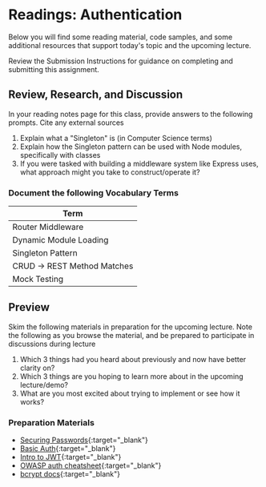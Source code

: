 # Readings: Authentication

Below you will find some reading material, code samples, and some additional resources that support today's topic and the upcoming lecture.

Review the Submission Instructions for guidance on completing and submitting this assignment.

## Review, Research, and Discussion

In your reading notes page for this class, provide answers to the following prompts. Cite any external sources

1. Explain what a "Singleton" is (in Computer Science terms)
1. Explain how the Singleton pattern can be used with Node modules, specifically with classes
1. If you were tasked with building a middleware system like Express uses, what approach might you take to construct/operate it?

### Document the following Vocabulary Terms

| Term                            |
| ------------------------------- |
| Router Middleware               |
| Dynamic Module Loading          |
| Singleton Pattern               |
| CRUD -> REST Method Matches     |
| Mock Testing                    |

## Preview

Skim the following materials in preparation for the upcoming lecture. Note the following as you browse the material, and be prepared to participate in discussions during lecture

1. Which 3 things had you heard about previously and now have better clarity on?
1. Which 3 things are you hoping to learn more about in the upcoming lecture/demo?
1. What are you most excited about trying to implement or see how it works?

### Preparation Materials

- [Securing Passwords](https://thehackernews.com/2014/04/securing-passwords-with-bcrypt-hashing.html){:target="_blank"}
- [Basic Auth](https://en.wikipedia.org/wiki/Basic_access_authentication){:target="_blank"}
- [Intro to JWT](https://jwt.io/introduction/){:target="_blank"}
- [OWASP auth cheatsheet](https://www.owasp.org/index.php/Authentication_Cheat_Sheet){:target="_blank"}
- [bcrypt docs](https://www.npmjs.com/package/bcrypt){:target="_blank"}
